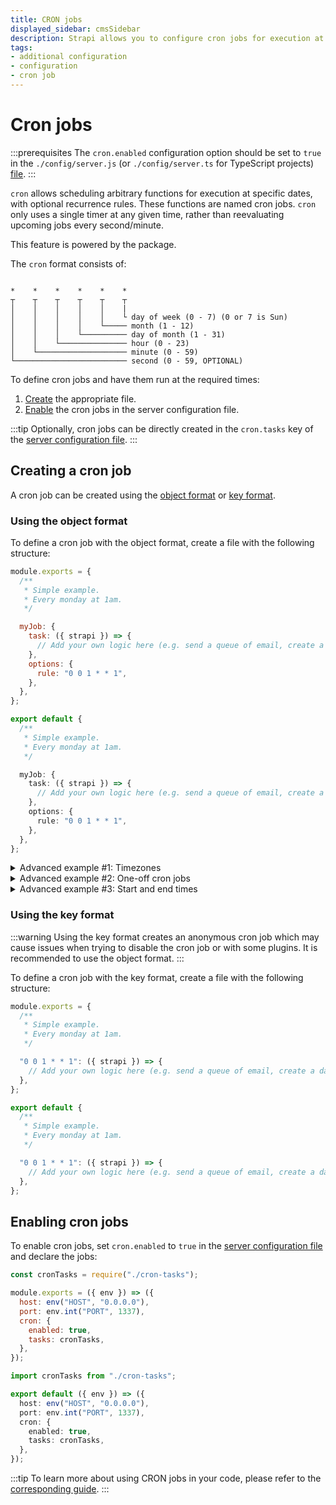 ```yaml
---
title: CRON jobs
displayed_sidebar: cmsSidebar
description: Strapi allows you to configure cron jobs for execution at specific dates and times, with optional reoccurrence rules.
tags:
- additional configuration
- configuration
- cron job
---
```


# Cron jobs

:::prerequisites
The `cron.enabled` configuration option should be set to `true` in the `./config/server.js` (or `./config/server.ts` for TypeScript projects) [file](/cms/configurations/server).
:::

`cron` allows scheduling arbitrary functions for execution at specific dates, with optional recurrence rules. These functions are named cron jobs. `cron` only uses a single timer at any given time, rather than reevaluating upcoming jobs every second/minute.

This feature is powered by the <ExternalLink to="https://www.npmjs.com/package/node-schedule" text="`node-schedule`"/> package.

The `cron` format consists of:

```

*    *    *    *    *    *
┬    ┬    ┬    ┬    ┬    ┬
│    │    │    │    │    |
│    │    │    │    │    └ day of week (0 - 7) (0 or 7 is Sun)
│    │    │    │    └───── month (1 - 12)
│    │    │    └────────── day of month (1 - 31)
│    │    └─────────────── hour (0 - 23)
│    └──────────────────── minute (0 - 59)
└───────────────────────── second (0 - 59, OPTIONAL)

```

To define cron jobs and have them run at the required times:

1. [Create](#creating-a-cron-job) the appropriate file.
2. [Enable](#enabling-cron-jobs) the cron jobs in the server configuration file.

:::tip
Optionally, cron jobs can be directly created in the `cron.tasks` key of the [server configuration file](/cms/configurations/server).
:::

## Creating a cron job

A cron job can be created using the [object format](#using-the-object-format) or [key format](#using-the-key-format).

### Using the object format

To define a cron job with the object format, create a file with the following structure:

<Tabs groupId="js-ts">

<TabItem value="javascript" label="JavaScript">

```js title="./config/cron-tasks.js"
module.exports = {
  /**
   * Simple example.
   * Every monday at 1am.
   */

  myJob: {
    task: ({ strapi }) => {
      // Add your own logic here (e.g. send a queue of email, create a database backup, etc.).
    },
    options: {
      rule: "0 0 1 * * 1",
    },
  },
};
```

</TabItem>

<TabItem value="typescript" label="TypeScript">

```ts title="./config/cron-tasks.ts"
export default {
  /**
   * Simple example.
   * Every monday at 1am.
   */

  myJob: {
    task: ({ strapi }) => {
      // Add your own logic here (e.g. send a queue of email, create a database backup, etc.).
    },
    options: {
      rule: "0 0 1 * * 1",
    },
  },
};
```

</TabItem>

</Tabs>

<details>
<summary>Advanced example #1: Timezones</summary>

The following cron job runs on a specific timezone:

<Tabs groupId="js-ts">

<TabItem value="javascript" label="JavaScript">

```js title="./config/cron-tasks.js"
module.exports = {
  /**
   * Cron job with timezone example.
   * Every Monday at 1am for Asia/Dhaka timezone.
   * List of valid timezones: https://en.wikipedia.org/wiki/List_of_tz_database_time_zones#List
   */

  myJob: {
    task: ({ strapi }) => {
      /* Add your own logic here */
    },
    options: {
      rule: "0 0 1 * * 1",
      tz: "Asia/Dhaka",
    },
  },
};
```

</TabItem>

<TabItem value="typescript" label="TypeScript">

```ts title="./config/cron-tasks.ts"
export default {
  /**
   * Cron job with timezone example.
   * Every Monday at 1am for Asia/Dhaka timezone.
   * List of valid timezones: https://en.wikipedia.org/wiki/List_of_tz_database_time_zones#List
   */

  myJob: {
    task: ({ strapi }) => {
      /* Add your own logic here */
    },
    options: {
      rule: "0 0 1 * * 1",
      tz: "Asia/Dhaka",
    },
  },
};
```

</TabItem>

</Tabs>

</details>

<details>
<summary>Advanced example #2: One-off cron jobs</summary>
The following cron job is run only once at a given time:

<Tabs groupId="js-ts">

<TabItem value="javascript" label="JavaScript">

```js title="./config/cron-tasks.js"
module.exports = {
  myJob: {
    task: ({ strapi }) => {
      /* Add your own logic here */
    },
    // only run once after 10 seconds
    options: new Date(Date.now() + 10000),
  },
};
```

</TabItem>

<TabItem value="typescript" label="TypeScript">

```ts title="./config/cron-tasks.ts"
export default {
  myJob: {
    task: ({ strapi }) => {
      /* Add your own logic here */
    },
    // only run once after 10 seconds
    options: new Date(Date.now() + 10000),
  },
};
```

</TabItem>

</Tabs>

</details>

<details>
<summary>Advanced example #3: Start and end times</summary>

The following cron job uses start and end times:

<Tabs groupId="js-ts">

<TabItem value="javascript" label="JavaScript">

```js title="./config/cron-tasks.js"
module.exports = {
  myJob: {
    task: ({ strapi }) => {
      /* Add your own logic here */
    },
    options: {
      rule: "* * * * * *",
      // start 10 seconds from now
      start: new Date(Date.now() + 10000),
      // end 20 seconds from now
      end: new Date(Date.now() + 20000),
    },
  },
};
```

</TabItem>

<TabItem value="typescript" label="TypeScript">

```ts title="./config/cron-tasks.ts"
export default {
  myJob: {
    task: ({ strapi }) => {
      /* Add your own logic here */
    },
    // only run once after 10 seconds
    options: {
      rule: "* * * * * *",
      // start 10 seconds from now
      start: new Date(Date.now() + 10000),
      // end 20 seconds from now
      end: new Date(Date.now() + 20000),
    },
  },
};
```

</TabItem>

</Tabs>

</details>

### Using the key format

:::warning
Using the key format creates an anonymous cron job which may cause issues when trying to disable the cron job or with some plugins. It is recommended to use the object format.
:::

To define a cron job with the key format, create a file with the following structure:

<Tabs groupId="js-ts">

<TabItem value="javascript" label="JavaScript">

```js title="./config/cron-tasks.js"
module.exports = {
  /**
   * Simple example.
   * Every monday at 1am.
   */

  "0 0 1 * * 1": ({ strapi }) => {
    // Add your own logic here (e.g. send a queue of email, create a database backup, etc.).
  },
};
```

</TabItem>

<TabItem value="typescript" label="TypeScript">

```ts title="./config/cron-tasks.ts"
export default {
  /**
   * Simple example.
   * Every monday at 1am.
   */

  "0 0 1 * * 1": ({ strapi }) => {
    // Add your own logic here (e.g. send a queue of email, create a database backup, etc.).
  },
};
```

</TabItem>

</Tabs>



## Enabling cron jobs

To enable cron jobs, set `cron.enabled` to `true` in the [server configuration file](/cms/configurations/server) and declare the jobs:

<Tabs groupId="js-ts">

<TabItem value="javascript" label="JavaScript">

```js title="./config/server.js"
const cronTasks = require("./cron-tasks");

module.exports = ({ env }) => ({
  host: env("HOST", "0.0.0.0"),
  port: env.int("PORT", 1337),
  cron: {
    enabled: true,
    tasks: cronTasks,
  },
});
```

</TabItem>

<TabItem value="typescript" label="TypeScript">

```ts title="./config/server.ts"
import cronTasks from "./cron-tasks";

export default ({ env }) => ({
  host: env("HOST", "0.0.0.0"),
  port: env.int("PORT", 1337),
  cron: {
    enabled: true,
    tasks: cronTasks,
  },
});
```

</TabItem>

</Tabs>

:::tip
To learn more about using CRON jobs in your code, please refer to the [corresponding guide](/cms/configurations/guides/use-cron-jobs).
:::
